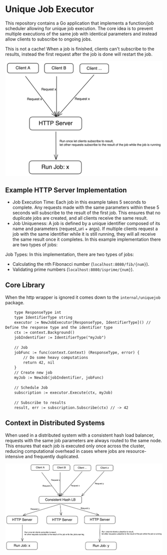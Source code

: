 # Unique Job Executor

This repository contains a Go application that implements a function/job scheduler allowing for unique job execution. The core idea is to prevent multiple executions of the same job with identical parameters and instead allow clients to subscribe to ongoing jobs.

This is not a cache! When a job is finished, clients can't subscribe to the results, instead the first request after the job is done will restart the job.

![Alt text](./images/single.png)

## Example HTTP Server Implementation
- Job Execution Time: Each job in this example takes 5 seconds to complete. Any requests made with the same parameters within these 5 seconds will subscribe to the result of the first job. This ensures that no duplicate jobs are created, and all clients receive the same result.
- Job Uniqueness: A job is defined by a unique identifier composed of its name and parameters (request_uri + args). If multiple clients request a job with the same identifier while it is still running, they will all receive the same result once it completes.
In this example implementation there are two types of jobs:

Job Types: In this implementation, there are two types of jobs:
- Calculating the nth Fibonacci number (`localhost:8080/fib/{num}`).
- Validating prime numbers (`localhost:8080/isprime/{num}`).


## Core Library
When the http wrapper is ignored it comes down to the `internal/uniquejob` package.

```golang
    type ResponseType int
	type IdentifierType string
	executor := NewJobExecutor[ResponseType, IdentifierType]() // Define the response type and the identifier type
	ctx := context.Background()
	jobIndentifier := IdentifierType("myJob")

    // Job
	jobFunc := func(context.Context) (ResponseType, error) {
		// Do some heavy computations
        return 42, nil
	}
	// Create new job
	myJob := NewJob(jobIndentifier, jobFunc)

	// Schedule Job
	subscription := executor.Execute(ctx, myJob)

	// Subscribe to results
	result, err := subscription.Subscribe(ctx) // -> 42
```

## Context in Distributed Systems
When used in a distributed system with a consistent hash load balancer, requests with the same job parameters are always routed to the same node.
This ensures that each job is executed only once across the cluster, reducing computational overhead in cases where jobs are resource-intensive and frequently duplicated.

![Alt text](./images/distributed.png)